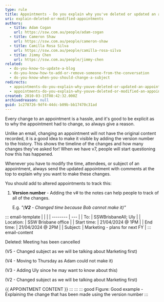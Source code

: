 ```yaml
---
type: rule
title: Appointments - Do you explain why you've deleted or updated an appointment?
uri: explain-deleted-or-modified-appointments
authors:
  - title: Adam Cogan
    url: https://ssw.com.au/people/adam-cogan
  - title: Cameron Shaw
    url: https://ssw.com.au/people/cameron-shaw
  - title: Camilla Rosa Silva
    url: https://ssw.com.au/people/camilla-rosa-silva
  - title: Jimmy Chen
    url: https://ssw.com.au/people/jimmy-chen
related:
  - do-you-know-to-update-a-blog
  - do-you-know-how-to-add-or-remove-someone-from-the-conversation
  - do-you-know-when-you-should-change-a-subject
redirects:
  - appointments-do-you-explain-why-youve-deleted-or-updated-an-appointment
  - appointments-do-you-explain-why-youve-deleted-or-modified-an-appointment
created: 2010-03-15T08:42:32.000Z
archivedreason: null
guid: 1c278726-9df4-44dc-b09b-bb17470c31ad
---
```

Every change to an appointment is a hassle, and it's good to be explicit as to why the appointment had to change, so always give a reason. 

Unlike an email, changing an appointment will not have the original content recorded, it is a good idea to make it visible by adding the version number to the history. This shows the timeline of the changes and how many changes they've asked for! When we have v7, people will start questioning how this has happened.

Whenever you have to modify the time, attendees, or subject of an appointment, always send the updated appointment with comments at the top to explain why you want to make these changes.

You should add to altered appointments to track this:

1. **Version number** - Adding the v# to the notes can help people to track of all of the changes. 

   E.g. _"(**V2** - Changed time because Bob cannot make it)"_

::: email-template
|          |     |
| -------- | --- |
| To:      | SSWBrisbaneAll; Uly |
| Location:      | SSW Brisbane office |
| Start time:      | 21/04/2024 @ 1PM |
| End time:      | 21/04/2024 @ 2PM |
| Subject: | Marketing - plans for next FY |
::: email-content

Deleted: Meeting has been cancelled

(V5 - Changed subject as we will be talking about Marketing first)

(V4 - Moving to Thursday as Adam could not make it)

(V3 - Adding Uly since he may want to know about this)

(V2 - Changed subject as we will be talking about Marketing first)

{{ APPOINTMENT CONTENT }}
:::
:::
::: good
Figure: Good example - Explaining the change that has been made using the version number
:::
